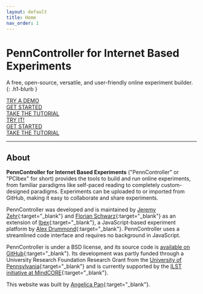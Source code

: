 ```yaml
---
layout: default
title: Home
nav_order: 1
---
```


# PennController for Internet Based Experiments

A free, open-source, versatile, and user-friendly online experiment builder.
{: .h1-blurb }

<div class="desktop-only flex-row-wrap mt-4">
  <div>
    <a href="https://expt.pcibex.net/ibexexps/angelicapan/AdvancedTutorial/experiment.html" class="btn btn-purple" target="_blank">TRY A DEMO</a>
  </div>
  <div>
    <a href="{{site.baseurl}}/core-concepts" class="btn" target="_blank">GET STARTED</a>
  </div>
  <div>
    <a href="{{site.baseurl}}/basic-tutorial" class="btn" target="_blank">TAKE THE TUTORIAL</a>
  </div>
</div>

<div class="mobile-only flex-column-wrap">
  <div class="centered-100 py-2">
    <a href="https://expt.pcibex.net/ibexexps/angelicapan/AdvancedTutorial/experiment.html" class="btn btn-purple" target="_blank">TRY IT!</a>
  </div>
  <div class="centered-100 py-2">
    <a href="{{site.baseurl}}/core-concepts" class="btn" target="_blank">GET STARTED</a>
  </div>
  <div class="centered-100 py-2">
    <a href="{{site.baseurl}}/basic-tutorial" class="btn" target="_blank">TAKE THE TUTORIAL</a>
  </div>
</div>

---

## About

**PennController for Internet Based Experiments** ("PennController" or "PCIbex"
for short) provides the tools to build and run online experiments, from familiar
paradigms like self-paced reading to completely custom-designed paradigms.
Experiments can be uploaded to or imported from GitHub, making it easy to
collaborate and share experiments.

PennController was developed and is maintained by
[Jeremy Zehr](https://sites.google.com/site/jeremyezehr/home){:target="_blank"}
and [Florian Schwarz](https://www.florianschwarz.net/){:target="_blank"}
as an extension of
[Ibex](https://github.com/addrummond/ibex/blob/master/docs/manual.md){:target="_blank"},
a JavaScript-based experiment platform by [Alex Drummond](https://adrummond.net/){:target="_blank"}.
PennController uses a streamlined code interface and requires no background in JavaScript.

PennController is under a BSD license, and its source code is
[available on GitHub](https://github.com/PennController/penncontroller){:target="_blank"}.
Its development was partly funded through a University Research Foundation
Research Grant from the [University of Pennsylvania](https://www.upenn.edu/){:target="_blank"}
and is currently supported by the
[ILST initiative at MindCORE](https://web.sas.upenn.edu/langscience/){:target="_blank"}.

This website was built by [Angelica Pan](https://angelica-pan.com){:target="_blank"}.
